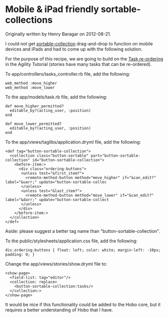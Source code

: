 # Mobile & iPad friendly sortable-collections

Originally written by Henry Baragar on 2012-08-21.

I could not get [sortable-collection](http://cookbook-1.0.hobocentral.net/api_tag_defs/sortable-collection) drag-and-drop to function on mobile devices and iPads and had to come up with the following solution.

For the purpose of this recipe, we are going to build on the [Task re-ordering](http://cookbook-1.0.hobocentral.net/tutorials/agility#task_reordering) in the Agility Tutorial (stories have many tasks that can be re-ordered).

To app/controllers/tasks_controller.rb file, add the following:

    web_method :move_higher
    web_method :move_lower

To the app/models/task.rb file, add the following:

    def move_higher_permitted?
      editable_by?(acting_user, :position)
    end
    
    def move_lower_permitted?
      editable_by?(acting_user, :position)
    end

To the app/views/taglibs/application.dryml file, add the following:

    <def tag="button-sortable-collection">
      <collection class="button-sortable" part="button-sortable-collection" id="button-sortable-collection">
        <before-item:>
          <div class="ordering-buttons">
           <unless test="&first_item?">
             <remote-method-button method="move_higher" if="&can_edit?" label="&uarr;" update="button-sortable-collec
           </unless>
           <unless test="&last_item?">
             <remote-method-button method="move_lower" if="&can_edit?" label="&darr;" update="button-sortable-collect
           </unless>
          </div>
        </before-item:>
      </collection>
    </def>

Aside:  please suggest a better tag name than "button-sortable-collection".

To the public/stylesheets/application.css file, add the following:

    div.ordering-buttons { float: left; color: white; margin-left: -10px; padding: 0; }

Change the app/views/stories/show.dryml file to:

    <show-page>
      <field-list: tag="editor"/>
      <collection: replace>
        <button-sortable-collection:tasks/>
      </collection:>
    </show-page>

It would be nice if this functionality could be added to the Hobo core, but it requires a better understanding of Hobo that I have.


